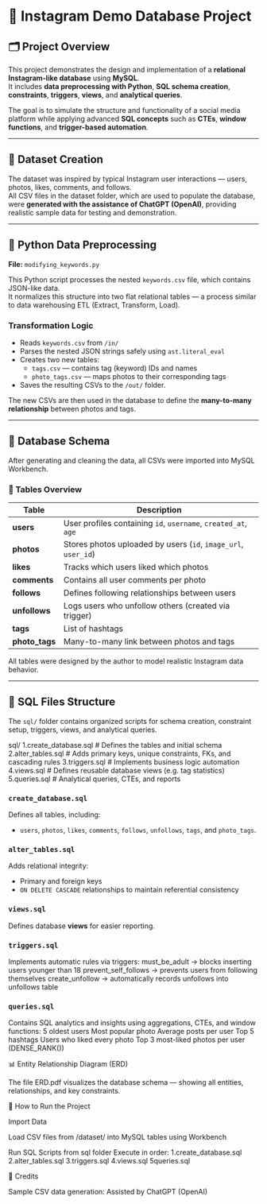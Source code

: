 # 📸 Instagram Demo Database Project

## 🗂️ Project Overview
This project demonstrates the design and implementation of a **relational Instagram-like database** using **MySQL**.  
It includes **data preprocessing with Python**, **SQL schema creation**, **constraints**, **triggers**, **views**, and **analytical queries**.

The goal is to simulate the structure and functionality of a social media platform while applying advanced **SQL concepts** such as **CTEs**, **window functions**, and **trigger-based automation**.

---

## 🧮 Dataset Creation

The dataset was inspired by typical Instagram user interactions — users, photos, likes, comments, and follows.  
All CSV files in the dataset folder, which are used to populate the database, were **generated with the assistance of ChatGPT (OpenAI)**, providing realistic sample data for testing and demonstration.

---

## 🐍 Python Data Preprocessing

**File:** `modifying_keywords.py`

This Python script processes the nested `keywords.csv` file, which contains JSON-like data.  
It normalizes this structure into two flat relational tables — a process similar to data warehousing ETL (Extract, Transform, Load).

### Transformation Logic
- Reads `keywords.csv` from `/in/`
- Parses the nested JSON strings safely using `ast.literal_eval`
- Creates two new tables:
  - `tags.csv` — contains tag (keyword) IDs and names  
  - `photo_tags.csv` — maps photos to their corresponding tags
- Saves the resulting CSVs to the `/out/` folder.

The new CSVs are then used in the database to define the **many-to-many relationship** between photos and tags.

---

## 🧱 Database Schema

After generating and cleaning the data, all CSVs were imported into MySQL Workbench.

### 🧾 Tables Overview

| Table | Description |
|-------|-------------|
| **users** | User profiles containing `id`, `username`, `created_at`, `age` |
| **photos** | Stores photos uploaded by users (`id`, `image_url`, `user_id`) |
| **likes** | Tracks which users liked which photos |
| **comments** | Contains all user comments per photo |
| **follows** | Defines following relationships between users |
| **unfollows** | Logs users who unfollow others (created via trigger) |
| **tags** | List of hashtags  |
| **photo_tags** | Many-to-many link between photos and tags |

All tables were designed by the author to model realistic Instagram data behavior.

---

## 🧩 SQL Files Structure

The `sql/` folder contains organized scripts for schema creation, constraint setup, triggers, views, and analytical queries.

sql/
1.create_database.sql # Defines the tables and initial schema
2.alter_tables.sql # Adds primary keys, unique constraints, FKs, and cascading rules
3.triggers.sql # Implements business logic automation
4.views.sql # Defines reusable database views (e.g. tag statistics)
5.queries.sql # Analytical queries, CTEs, and reports


###  `create_database.sql`
Defines all tables, including:
- `users`, `photos`, `likes`, `comments`, `follows`, `unfollows`, `tags`, and `photo_tags`.

###  `alter_tables.sql`
Adds relational integrity:
- Primary and foreign keys
- `ON DELETE CASCADE` relationships to maintain referential consistency

###  `views.sql`
Defines database **views** for easier reporting.  

### `triggers.sql`
Implements automatic rules via triggers:
must_be_adult → blocks inserting users younger than 18
prevent_self_follows → prevents users from following themselves
create_unfollow → automatically records unfollows into unfollows table

### `queries.sql`
Contains SQL analytics and insights using aggregations, CTEs, and window functions:
5 oldest users
Most popular photo
Average posts per user
Top 5 hashtags
Users who liked every photo
Top 3 most-liked photos per user (DENSE_RANK())

📊 Entity Relationship Diagram (ERD)

The file ERD.pdf visualizes the database schema — showing all entities, relationships, and key constraints.

🚀 How to Run the Project

Import Data

Load CSV files from /dataset/ into MySQL tables using Workbench

Run SQL Scripts from sql folder
Execute in order:
1.create_database.sql
2.alter_tables.sql
3.triggers.sql
4.views.sql
5queries.sql

🏁 Credits

Sample CSV data generation: Assisted by ChatGPT (OpenAI)